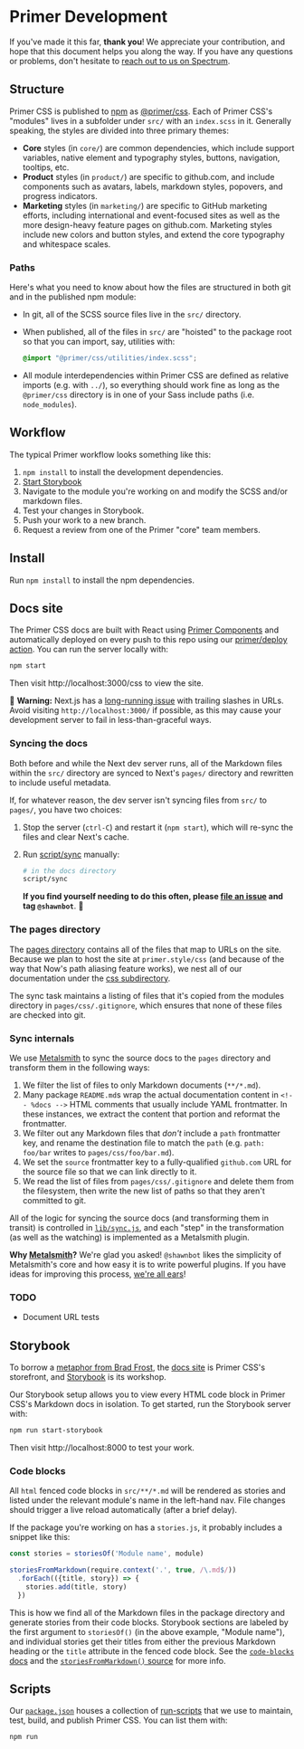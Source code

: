 # Primer Development

If you've made it this far, **thank you**! We appreciate your contribution, and hope that this document helps you along the way. If you have any questions or problems, don't hesitate to [reach out to us on Spectrum](https://spectrum.chat/primer).

## Structure
Primer CSS is published to [npm] as [@primer/css]. Each of Primer CSS's "modules" lives in a subfolder under `src/` with an `index.scss` in it. Generally speaking, the styles are divided into three primary themes:

* **Core** styles (in `core/`) are common dependencies, which include support variables, native element and typography styles, buttons, navigation, tooltips, etc.
* **Product** styles (in `product/`) are specific to github.com, and include components such as avatars, labels, markdown styles, popovers, and progress indicators.
* **Marketing** styles (in `marketing/`) are specific to GitHub marketing efforts, including international and event-focused sites as well as the more design-heavy feature pages on github.com. Marketing styles include new colors and button styles, and extend the core typography and whitespace scales.

### Paths
Here's what you need to know about how the files are structured in both git and in the published npm module:

* In git, all of the SCSS source files live in the `src/` directory.
* When published, all of the files in `src/` are "hoisted" to the package root so that you can import, say, utilities with:

    ```scss
    @import "@primer/css/utilities/index.scss";
    ```

* All module interdependencies within Primer CSS are defined as relative imports (e.g. with `../`), so everything should work fine as long as the `@primer/css` directory is in one of your Sass include paths (i.e. `node_modules`).


## Workflow
The typical Primer workflow looks something like this:

1. `npm install` to install the development dependencies.
1. [Start Storybook](#storybook)
1. Navigate to the module you're working on and modify the SCSS and/or markdown files.
1. Test your changes in Storybook.
1. Push your work to a new branch.
1. Request a review from one of the Primer "core" team members.

## Install
Run `npm install` to install the npm dependencies.

## Docs site
The Primer CSS docs are built with React using [Primer Components](https://primer.style/components) and automatically deployed on every push to this repo using our [primer/deploy action](/primer/deploy). You can run the server locally with:

```sh
npm start
```

Then visit http://localhost:3000/css to view the site.

:rotating_light: **Warning:** Next.js has a [long-running issue](https://github.com/zeit/next.js/issues/1189) with trailing slashes in URLs. Avoid visiting `http://localhost:3000/` if possible, as this may cause your development server to fail in less-than-graceful ways.


### Syncing the docs
Both before and while the Next dev server runs, all of the Markdown files within the `src/` directory are synced to Next's `pages/` directory and rewritten to include useful metadata.

If, for whatever reason, the dev server isn't syncing files from `src/` to `pages/`, you have two choices:

1. Stop the server (`ctrl-C`) and restart it (`npm start`), which will re-sync the files and clear Next's cache.
2. Run [script/sync](./script/sync) manually:

    ```sh
    # in the docs directory
    script/sync
    ```

    **If you find yourself needing to do this often, please [file an issue](/primer/primer/issues/new) and tag `@shawnbot`**. :bow:

### The pages directory
The [pages directory](./pages/) contains all of the files that map to URLs on the site. Because we plan to host the site at `primer.style/css` (and because of the way that Now's path aliasing feature works), we nest all of our documentation under the [css subdirectory](./pages/css).

The sync task maintains a listing of files that it's copied from the modules directory in `pages/css/.gitignore`, which ensures that none of these files are checked into git.

### Sync internals
We use [Metalsmith] to sync the source docs to the `pages` directory and transform them in the following ways:

1. We filter the list of files to only Markdown documents (`**/*.md`).
1. Many package `README.md`s wrap the actual documentation content in `<!-- %docs -->` HTML comments that usually include YAML frontmatter. In these instances, we extract the content that portion and reformat the frontmatter.
1. We filter out any Markdown files that _don't_ include a `path` frontmatter key, and rename the destination file to match the `path` (e.g. `path: foo/bar` writes to `pages/css/foo/bar.md`).
1. We set the `source` frontmatter key to a fully-qualified `github.com` URL for the source file so that we can link directly to it.
1. We read the list of files from `pages/css/.gitignore` and delete them from the filesystem, then write the new list of paths so that they aren't committed to git.

All of the logic for syncing the source docs (and transforming them in transit) is controlled in [`lib/sync.js`](./lib/sync.js), and each "step" in the transformation (as well as the watching) is implemented as a Metalsmith plugin.

**Why [Metalsmith]?** We're glad you asked! `@shawnbot` likes the simplicity of Metalsmith's core and how easy it is to write powerful plugins. If you have ideas for improving this process, [we're all ears](/primer/css/issues/new)!

### TODO
* Document URL tests

## Storybook
To borrow a [metaphor from Brad Frost](http://bradfrost.com/blog/post/the-workshop-and-the-storefront/), the [docs site](#docs-site) is Primer CSS's storefront, and [Storybook] is its workshop.

Our Storybook setup allows you to view every HTML code block in Primer CSS's Markdown docs in isolation. To get started, run the Storybook server with:

```sh
npm run start-storybook
```

Then visit http://localhost:8000 to test your work.

### Code blocks
All `html` fenced code blocks in `src/**/*.md` will be rendered as stories and listed under the relevant module's name in the left-hand nav. File changes should trigger a live reload automatically (after a brief delay).

If the package you're working on has a `stories.js`, it probably includes a snippet like this:

```js
const stories = storiesOf('Module name', module)

storiesFromMarkdown(require.context('.', true, /\.md$/))
  .forEach(({title, story}) => {
    stories.add(title, story)
  })
```

This is how we find all of the Markdown files in the package directory and generate stories from their code blocks. Storybook sections are labeled by the first argument to `storiesOf()` (in the above example, "Module name"), and individual stories get their titles from either the previous Markdown heading or the `title` attribute in the fenced code block. See the [`code-blocks` docs](https://npmjs.com/package/code-blocks) and the [`storiesFromMarkdown()` source](./.storybook/lib/storiesFromMarkdown.js) for more info.

## Scripts
Our [`package.json`](package.json) houses a collection of [run-scripts] that we use to maintain, test, build, and publish Primer CSS. You can list them with:

```sh
npm run
```


[@primer/css]: https://www.npmjs.com/package/@primer/css
[metalsmith]: https://metalsmith.io/
[run-scripts]: https://docs.npmjs.com/cli/run-script
[storybook]: https://storybook.js.org/
[npm]: https://www.npmjs.com/
[npx]: https://www.npmjs.com/package/npx
